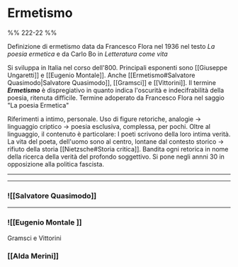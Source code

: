 # Ermetismo 
%% 222-22 %%

Definizione di ermetismo data da Francesco Flora nel 1936 nel testo _La poesia ermetica_ e da Carlo Bo in _Letteratura come vita_

Si sviluppa in Italia nel corso dell'800. Principali esponenti sono [[Giuseppe Ungaretti]] e [[Eugenio Montale]]. Anche [[Ermetismo#Salvatore Quasimodo|Salvatore Quasimodo]], [[Gramsci]] e [[Vittorini]]. 
Il termine ***Ermetismo*** è dispregiativo in quanto indica l'oscurità e indecifrabilità della poesia, ritenuta difficile. Termine adoperato da Francesco Flora nel saggio "La poesia Ermetica"


Riferimenti a intimo, personale. 
Uso di figure retoriche, analogie -> linguaggio criptico -> poesia esclusiva, complessa, per pochi. 
Oltre al linguaggio, il contenuto è particolare: I poeti scrivono della loro intima verità. La vita del poeta, dell'uomo sono al centro, lontane dal contesto storico -> rifiuto della storia [[Nietzsche#Storia critica]]. Bandita ogni retorica in nome della ricerca della verità del profondo soggettivo. 
Si pone negli annni 30 in opposizione alla politica fascista. 

---
---

### ![[Salvatore Quasimodo]]

---

### ![[Eugenio Montale ]]


Gramsci e Vittorini

### [[Alda Merini]]
